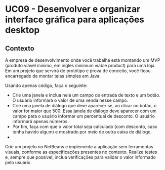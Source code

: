 # UC09 - Desenvolver e organizar interface gráfica para aplicações desktop
## Contexto
A empresa de desenvolvimento onde você trabalha está montando um MVP (produto viável mínimo, em inglês minimum viable product) para uma loja. Em um projeto que servirá de protótipo e prova de conceito, você ficou encarregado de montar telas simples em Java.

Usando apenas código, faça o seguinte:
- Crie uma janela e inclua nela um campo de entrada de texto e um botão. O usuário informará o valor de uma venda nesse campo.
- Crie uma janela de diálogo que deve aparecer se, ao clicar no botão, o valor for maior que 500. Essa janela de diálogo deve aparecer com um campo para o usuário informar um percentual de desconto. O usuário informará apenas números.
- Por fim, faça com que o valor total seja calculado (com desconto, caso tenha havido algum) e mostrado por meio de outra caixa de diálogo.
- 
 Crie um projeto no NetBeans e implemente a aplicação sem ferramentas visuais, conforme as especificações presentes no contexto. Realize testes e, sempre que possível, inclua verificações para validar o valor informado pelo usuário.

